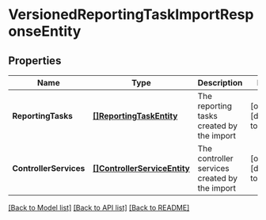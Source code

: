 # VersionedReportingTaskImportResponseEntity

## Properties
Name | Type | Description | Notes
------------ | ------------- | ------------- | -------------
**ReportingTasks** | [**[]ReportingTaskEntity**](ReportingTaskEntity.md) | The reporting tasks created by the import | [optional] [default to null]
**ControllerServices** | [**[]ControllerServiceEntity**](ControllerServiceEntity.md) | The controller services created by the import | [optional] [default to null]

[[Back to Model list]](../README.md#documentation-for-models) [[Back to API list]](../README.md#documentation-for-api-endpoints) [[Back to README]](../README.md)

